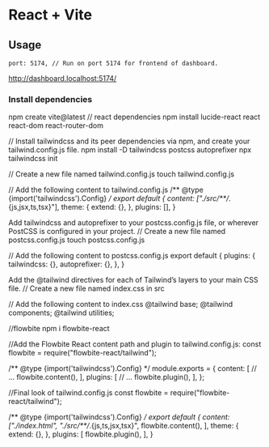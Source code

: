 # React + Vite
## Usage
    port: 5174, // Run on port 5174 for frontend of dashboard.
http://dashboard.localhost:5174/

### Install dependencies
npm create vite@latest
// react dependencies
npm install lucide-react react react-dom react-router-dom

// Install tailwindcss and its peer dependencies via npm, and create your tailwind.config.js file.
npm install -D tailwindcss postcss autoprefixer
npx tailwindcss init

// Create a new file named tailwind.config.js
touch tailwind.config.js

// Add the following content to tailwind.config.js
/** @type {import('tailwindcss').Config} */
export default {
  content: ["./src/**/*.{js,jsx,ts,tsx}"],
  theme: {
    extend: {},
  },
  plugins: [],
}

Add tailwindcss and autoprefixer to your postcss.config.js file, or wherever PostCSS is configured in your project.
// Create a new file named postcss.config.js
touch postcss.config.js

// Add the following content to postcss.config.js
export default {
  plugins: {
    tailwindcss: {},
    autoprefixer: {},
  },
}


Add the @tailwind directives for each of Tailwind’s layers to your main CSS file.
// Create a new file named index.css in src

// Add the following content to index.css
@tailwind base;
@tailwind components;
@tailwind utilities;

//flowbite
npm i flowbite-react

//Add the Flowbite React content path and plugin to tailwind.config.js:
const flowbite = require("flowbite-react/tailwind");

/** @type {import('tailwindcss').Config} */
module.exports = {
  content: [
    // ...
    flowbite.content(),
  ],
  plugins: [
    // ...
    flowbite.plugin(),
  ],
};


//Final look of tailwind.config.js
const flowbite = require("flowbite-react/tailwind");

/** @type {import('tailwindcss').Config} */
export default {
  content: ["./index.html", "./src/**/*.{js,ts,jsx,tsx}",
    flowbite.content(),
  ],
  theme: {
    extend: {},
  },
  plugins: [
    flowbite.plugin(),
  ],
}

